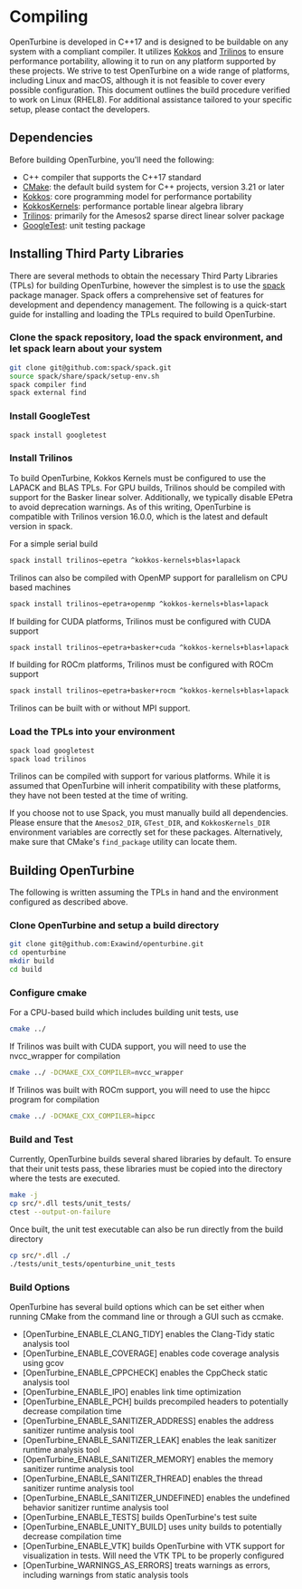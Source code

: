 # Compiling

OpenTurbine is developed in C++17 and is designed to be buildable on any
system with a compliant compiler. It utilizes
[Kokkos](https://github.com/kokkos/kokkos) and
[Trilinos](https://github.com/trilinos/Trilinos) to ensure performance
portability, allowing it to run on any platform supported by these projects.
We strive to test OpenTurbine on a wide range of platforms, including Linux
and macOS, although it is not feasible to cover every possible configuration.
This document outlines the build procedure verified to work on Linux (RHEL8).
For additional assistance tailored to your specific setup, please contact the
developers.

## Dependencies

Before building OpenTurbine, you'll need the following:

- C++ compiler that supports the C++17 standard
- [CMake](https://cmake.org/): the default build system for C++ projects,
  version 3.21 or later
- [Kokkos](https://github.com/kokkos/kokkos): core programming model for
  performance portability
- [KokkosKernels](https://github.com/kokkos/kokkoskernels): performance
  portable linear algebra library
- [Trilinos](https://github.com/trilinos/Trilinos): primarily for the
  Amesos2 sparse direct linear solver package
- [GoogleTest](https://github.com/google/googletest): unit testing package

## Installing Third Party Libraries

There are several methods to obtain the necessary Third Party Libraries
(TPLs) for building OpenTurbine, however the simplest is to use the
[spack](https://github.com/spack/spack) package manager. Spack offers a
comprehensive set of features for development and dependency management. The
following is a quick-start guide for installing and loading the TPLs required
to build OpenTurbine.

### Clone the spack repository, load the spack environment, and let spack learn about your system
```bash
git clone git@github.com:spack/spack.git
source spack/share/spack/setup-env.sh
spack compiler find
spack external find
```

### Install GoogleTest
```bash
spack install googletest
```

### Install Trilinos

To build OpenTurbine, Kokkos Kernels must be configured to use the LAPACK
and BLAS TPLs. For GPU builds, Trilinos should be compiled with support for
the Basker linear solver. Additionally, we typically disable EPetra to avoid
deprecation warnings. As of this writing, OpenTurbine is compatible with
Trilinos version 16.0.0, which is the latest and default version in spack.

For a simple serial build
```bash
spack install trilinos~epetra ^kokkos-kernels+blas+lapack
```

Trilinos can also be compiled with OpenMP support for parallelism on CPU based machines
```bash
spack install trilinos~epetra+openmp ^kokkos-kernels+blas+lapack
```

If building for CUDA platforms, Trilinos must be configured with CUDA support
```bash
spack install trilinos~epetra+basker+cuda ^kokkos-kernels+blas+lapack
```

If building for ROCm platforms, Trilinos must be configured with ROCm support
```bash
spack install trilinos~epetra+basker+rocm ^kokkos-kernels+blas+lapack
```

Trilinos can be built with or without MPI support.

### Load the TPLs into your environment
```bash
spack load googletest
spack load trilinos
```

Trilinos can be compiled with support for various platforms. While it is
assumed that OpenTurbine will inherit compatibility with these platforms,
they have not been tested at the time of writing.

If you choose not to use Spack, you must manually build all dependencies.
Please ensure that the `Amesos2_DIR`, `GTest_DIR`, and `KokkosKernels_DIR`
environment variables are correctly set for these packages. Alternatively,
make sure that CMake's `find_package` utility can locate them.

## Building OpenTurbine

The following is written assuming the TPLs in hand and the environment
configured as described above.

### Clone OpenTurbine and setup a build directory
```bash
git clone git@github.com:Exawind/openturbine.git
cd openturbine
mkdir build
cd build
```

### Configure cmake

For a CPU-based build which includes building unit tests, use
```bash
cmake ../
```

If Trilinos was built with CUDA support, you will need to use the nvcc_wrapper
for compilation
```bash
cmake ../ -DCMAKE_CXX_COMPILER=nvcc_wrapper
```

If Trilinos was built with ROCm support, you will need to use the hipcc program
for compilation
```bash
cmake ../ -DCMAKE_CXX_COMPILER=hipcc
```

### Build and Test
Currently, OpenTurbine builds several shared libraries by default. To ensure
that their unit tests pass, these libraries must be copied into the directory
where the tests are executed.
```bash
make -j
cp src/*.dll tests/unit_tests/
ctest --output-on-failure
```

Once built, the unit test executable can also be run directly from the build
directory
```bash
cp src/*.dll ./
./tests/unit_tests/openturbine_unit_tests
```

### Build Options

OpenTurbine has several build options which can be set either when running
CMake from the command line or through a GUI such as ccmake.

- [OpenTurbine_ENABLE_CLANG_TIDY] enables the Clang-Tidy static analysis tool
- [OpenTurbine_ENABLE_COVERAGE] enables code coverage analysis using gcov
- [OpenTurbine_ENABLE_CPPCHECK] enables the CppCheck static analysis tool
- [OpenTurbine_ENABLE_IPO] enables link time optimization
- [OpenTurbine_ENABLE_PCH] builds precompiled headers to potentially decrease
  compilation time
- [OpenTurbine_ENABLE_SANITIZER_ADDRESS] enables the address sanitizer runtime
  analysis tool
- [OpenTurbine_ENABLE_SANITIZER_LEAK] enables the leak sanitizer runtime
  analysis tool
- [OpenTurbine_ENABLE_SANITIZER_MEMORY] enables the memory sanitizer runtime
  analysis tool
- [OpenTurbine_ENABLE_SANITIZER_THREAD] enables the thread sanitizer runtime
  analysis tool
- [OpenTurbine_ENABLE_SANITIZER_UNDEFINED] enables the undefined behavior
  sanitizer runtime analysis tool
- [OpenTurbine_ENABLE_TESTS] builds OpenTurbine's test suite
- [OpenTurbine_ENABLE_UNITY_BUILD] uses unity builds to potentially decrease
  compilation time
- [OpenTurbine_ENABLE_VTK] builds OpenTurbine with VTK support for
  visualization in tests. Will need the VTK TPL to be properly configured
- [OpenTurbine_WARNINGS_AS_ERRORS] treats warnings as errors, including
  warnings from static analysis tools
